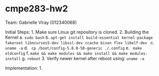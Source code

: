 # cmpe283-hw2

Team: Gabrielle Viray (012340068)

Initial Steps:
    1. Make sure Linux git repository is cloned.
    2. Building the Kernel
        a. ```sudo bash```
        b. ```apt-get install build-essential kernel-package fakeroot libncurses5-dev libssl-dev ccache bison flex libelf-dev ```
        c. ```uname -a```
        d. ``` cp /boot/config-5.8.0-50-generic ./.config```
        e. ``` make oldconfig```
        f. ```make && make modules && make install && make modules-install```
        g. ```reboot```
    3. Verify newer kernel after reboot using:
    ```uname -a```
    
Implementation:
      1.
